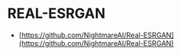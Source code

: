 # REAL-ESRGAN

- [https://github.com/NightmareAI/Real-ESRGAN](https://github.com/NightmareAI/Real-ESRGAN)